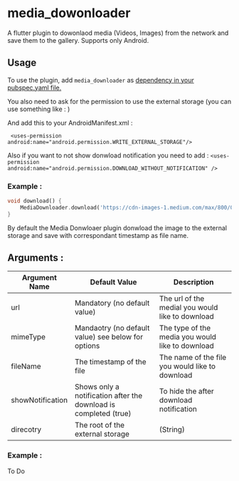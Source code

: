 # media_dowonloader

A flutter plugin to dowonlaod media (Videos, Images) from the network and save them to the gallery. Supports only Android.

## Usage

To use the plugin, add `media_downloader` as [dependency in your pubspec.yaml file.](https://flutter.dev/docs/development/packages-and-plugins/using-packages "dependency in your pubspec.yaml file.")

You also need to ask for the permission to use the external storage (you can use something like : )

And add this to your AndroidManifest.xml :

` <uses-permission android:name="android.permission.WRITE_EXTERNAL_STORAGE"/>`

Also if you want to not show donwload notification you need to add :
`<uses-permission
        android:name="android.permission.DOWNLOAD_WITHOUT_NOTIFICATION" />`

### Example :

```dart
void download() {
	MediaDownloader.download('https://cdn-images-1.medium.com/max/800/0*akL0KXb54mViVajR.', MimeType.IMAGE_GIF)
}
```

By default the Media Donwloaer plugin donwload the image to the external storage and save with correspondant timestamp as file name.

## Arguments :

|  Argument Name | Default Value   | Description  |
| ------------ | ------------ | ------------ |
| url | Mandatory (no default value)  |  The url of the medial you would like to download  |
| mimeType | Mandaotry (no default value) see below for options | The type of the media you would like to download |
| fileName | The timestamp of the file | The name of the file you would like to download |
| showNotification | Shows only a notification after the download is completed (true) | To hide the after download notification |
| direcotry | The root of the external storage | (String)  |

### Example :
To Do

